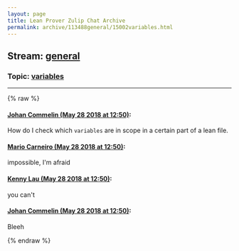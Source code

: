 ```yaml
---
layout: page
title: Lean Prover Zulip Chat Archive 
permalink: archive/113488general/15002variables.html
---
```


## Stream: [general](index.html)
### Topic: [variables](15002variables.html)

---


{% raw %}
#### [ Johan Commelin (May 28 2018 at 12:50)](https://leanprover.zulipchat.com/#narrow/stream/113488-general/topic/variables/near/127200270):
<p>How do I check which <code>variables</code> are in scope in a certain part of a lean file.</p>

#### [ Mario Carneiro (May 28 2018 at 12:50)](https://leanprover.zulipchat.com/#narrow/stream/113488-general/topic/variables/near/127200274):
<p>impossible, I'm afraid</p>

#### [ Kenny Lau (May 28 2018 at 12:50)](https://leanprover.zulipchat.com/#narrow/stream/113488-general/topic/variables/near/127200276):
<p>you can't</p>

#### [ Johan Commelin (May 28 2018 at 12:50)](https://leanprover.zulipchat.com/#narrow/stream/113488-general/topic/variables/near/127200277):
<p>Bleeh</p>


{% endraw %}
